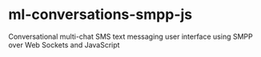 # ml-conversations-smpp-js
Conversational multi-chat SMS text messaging user interface using SMPP over Web Sockets and JavaScript
